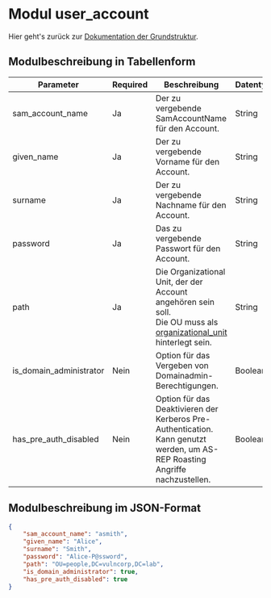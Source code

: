 # Modul user_account

Hier geht's zurück zur [Dokumentation der Grundstruktur](./cfg_root.md).

## Modulbeschreibung in Tabellenform

|Parameter           |Required|Beschreibung                               |Datentyp             |Beispiel                 |
|--------------------|--------|-------------------------------------------|---------------------|-------------------------|
|sam_account_name    |Ja      |Der zu vergebende SamAccountName für den  Account.|String               |`"asmith"`                 |
|given_name          |Ja      |Der zu vergebende Vorname für den  Account.|String               |`"Alice"`                  |
|surname             |Ja      |Der zu vergebende Nachname für den  Account.|String               |`"Smith"`                  |
|password            |Ja      |Das zu vergebende Passwort für den  Account.|String               |`"Alice-P@ssword"`         |
|path                |Ja      |Die Organizational Unit, der der Account angehören sein soll.<br>Die OU muss als [organizational_unit](./cfg_organizational_unit.md) hinterlegt sein.|String               |`"OU=people,DC=vulncorp,DC=lab"`|
|is_domain_administrator|Nein    |Option für das Vergeben von Domainadmin-Berechtigungen.|Boolean              |`true`/`false`               |
|has_pre_auth_disabled|Nein    |Option für das Deaktivieren der Kerberos Pre-Authentication.<br>Kann genutzt werden, um AS-REP Roasting Angriffe nachzustellen.|Boolean              |`true`/`false`               |

## Modulbeschreibung im JSON-Format

```json
{
    "sam_account_name": "asmith",
    "given_name": "Alice",
    "surname": "Smith",
    "password": "Alice-P@ssword",
    "path": "OU=people,DC=vulncorp,DC=lab",
    "is_domain_administrator": true,
    "has_pre_auth_disabled": true
}
```
